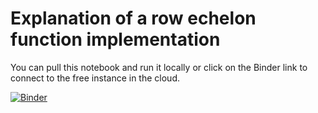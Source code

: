 # Explanation of a row echelon function implementation

You can pull this notebook and run it locally or click on the Binder link to connect to the free instance in the cloud.  

[![Binder](https://mybinder.org/badge_logo.svg)](https://mybinder.org/v2/gh/GitarPlayer/jupyter-lab.git/master)
